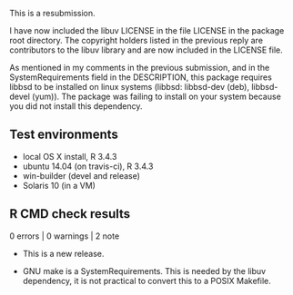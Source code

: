 This is a resubmission.

I have now included the libuv LICENSE in the file LICENSE in the package root
directory. The copyright holders listed in the previous reply are contributors
to the libuv library and are now included in the LICENSE file.

As mentioned in my comments in the previous submission, and in the
SystemRequirements field in the DESCRIPTION, this package requires libbsd to be
installed on linux systems (libbsd: libbsd-dev (deb), libbsd-devel (yum)). The
package was failing to install on your system because you did not install this
dependency.

## Test environments
* local OS X install, R 3.4.3
* ubuntu 14.04 (on travis-ci), R 3.4.3
* win-builder (devel and release)
* Solaris 10 (in a VM)

## R CMD check results

0 errors | 0 warnings | 2 note

* This is a new release.

* GNU make is a SystemRequirements.
  This is needed by the libuv dependency, it is not practical to convert this
  to a POSIX Makefile.
